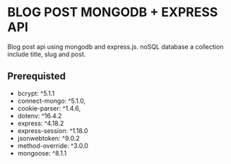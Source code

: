 
# BLOG POST MONGODB + EXPRESS API

Blog post api using mongodb and express.js. noSQL database a collection include title, slug and post.

## Prerequisted

- bcrypt: ^5.1.1
- connect-mongo: ^5.1.0,
- cookie-parser: ^1.4.6,
- dotenv: ^16.4.2
- express: ^4.18.2
- express-session: ^1.18.0
- jsonwebtoken: ^9.0.2
- method-override: ^3.0.0
- mongoose: ^8.1.1








